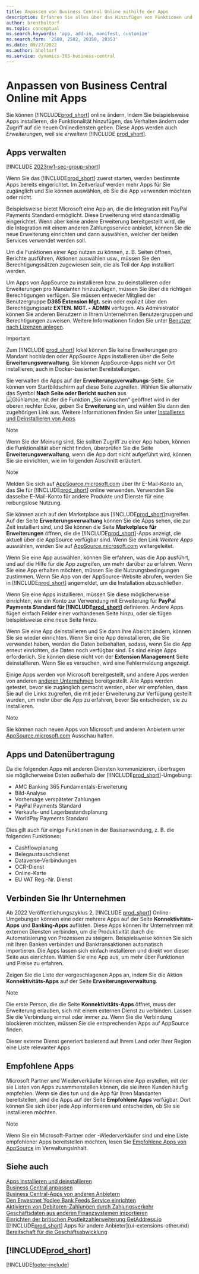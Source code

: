 ```yaml
---
title: Anpassen von Business Central Online mithilfe der Apps
description: Erfahren Sie alles über das Hinzufügen von Funktionen und das Anpassen von Business Central durch die Installation von Apps in diesem Artikel.
author: brentholtorf
ms.topic: conceptual
ms.search.keywords: 'app, add-in, manifest, customize'
ms.search.form: '2500, 2502, 20350, 20353'
ms.date: 09/27/2022
ms.author: bholtorf
ms.service: dynamics-365-business-central
---
```

# <a name="customizing-business-central-online-with-apps"></a>Anpassen von Business Central Online mit Apps

Sie können [!INCLUDE[prod_short](includes/prod_short.md)] online ändern, indem Sie beispielsweise Apps installieren, die Funktionalität hinzufügen, das Verhalten ändern oder Zugriff auf die neuen Onlinediensten geben. Diese Apps werden auch *Erweiterungen*, weil sie *erweitern* [!INCLUDE [prod_short](includes/prod_short.md)].

## <a name="manage-apps"></a>Apps verwalten

[!INCLUDE [2023rw1-sec-group-short](includes/2023rw1-sec-group-short.md)]

Wenn Sie das [!INCLUDE[prod_short](includes/prod_short.md)] zuerst starten, werden bestimmte Apps bereits eingerichtet. Im Zeitverlauf werden mehr Apps für Sie zugänglich und Sie können auswählen, ob Sie die App verwenden möchten oder nicht.

Beispielsweise bietet Microsoft eine App an, die die Integration mit PayPal Payments Standard ermöglicht. Diese Erweiterung wird standardmäßig eingerichtet. Wenn aber keine andere Erweiterung bereitgestellt wird, die die Integration mit einem anderen Zahlungsservice anbietet, können Sie die neue Erweiterung einrichten und dann auswählen, welcher der beiden Services verwendet werden soll.  

Um die Funktionen einer App nutzen zu können, z. B. Seiten öffnen, Berichte ausführen, Aktionen auswählen usw., müssen Sie den Berechtigungssätzen zugewiesen sein, die als Teil der App installiert werden.

Um Apps von AppSource zu installieren bzw. zu deinstallieren oder Erweiterungen pro Mandanten hinzuzufügen, müssen Sie über die richtigen Berechtigungen verfügen. Sie müssen entweder Mitglied der Benutzergruppe **D365 Extension Mgt.** sein oder explizit über den Berechtigungssatz **EXTEN. MGT. - ADMIN** verfügen. Als Administrator können Sie anderen Benutzern in Ihrem Unternehmen Benutzergruppen und Berechtigungen zuweisen. Weitere Informationen finden Sie unter [Benutzer nach Lizenzen anlegen](ui-how-users-permissions.md).  

> [!IMPORTANT]  
> Zum [!INCLUDE [prod_short](includes/prod_short.md)] lokal können Sie keine Erweiterungen pro Mandant hochladen oder AppSource Apps installieren über die Seite **Erweiterungsverwaltung**. Sie können AppSource-Apps nicht vor Ort installieren, auch in Docker-basierten Bereitstellungen.

Sie verwalten die Apps auf der **Erweiterungsverwaltungs**-Seite. Sie können vom Startbildschirm auf diese Seite zugreifen. Wählen Sie alternativ das Symbol **Nach Seite oder Bericht suchen** aus ![Glühlampe, mit der die Funktion „Sie wünschen“ geöffnet wird](media/ui-search/search_small.png "Wie möchten Sie weiter verfahren?") in der oberen rechter Ecke, geben Sie **Erweiterung** ein, und wählen Sie dann den zugehörigen Link aus. Weitere Informationen finden Sie unter [Installieren und Deinstallieren von Apps](ui-extensions-install-uninstall.md).

> [!NOTE]  
> Wenn Sie der Meinung sind, Sie sollten Zugriff zu einer App haben, können die Funktionalität aber nicht finden, überprüfen Sie die Seite **Erweiterungsverwaltung**, wenn die App dort nicht aufgeführt wird, können Sie sie einrichten, wie im folgenden Abschnitt erläutert.  

> [!NOTE]  
> Melden Sie sich auf [AppSource.microsoft.com](https://appsource.microsoft.com/) über Ihr E-Mail-Konto an, das Sie für [!INCLUDE[prod_short](includes/prod_short.md)] online verwenden. Verwenden Sie dasselbe E-Mail-Konto für andere Produkte und Dienste für eine reibungslose Nutzung.  

Sie können auch auf den Marketplace aus [!INCLUDE[prod_short](includes/prod_short.md)]zugreifen. Auf der Seite **Erweiterungsverwaltung** können Sie die Apps sehen, die zur Zeit installiert sind, und Sie können die Seite **Marketplace für Erweiterungen** öffnen, die die [!INCLUDE[prod_short](includes/prod_short.md)]-Apps anzeigt, die aktuell über die AppSource verfügbar sind. Wenn Sie den Link *Weitere Apps* auswählen, werden Sie auf [AppSource.microsoft.com](https://appsource.microsoft.com/marketplace/apps?product=dynamics-365%3Bdynamics-365-business-central&page=1) weitergeleitet.  

Wenn Sie eine App auswählen, können Sie erfahren, was die App ausführt, und auf die Hilfe für die App zugreifen, um mehr darüber zu erfahren. Wenn Sie eine App erhalten möchten, müssen Sie die Nutzungsbedingungen zustimmen. Wenn Sie App von der AppSource-Website abrufen, werden Sie in [!INCLUDE[prod_short](includes/prod_short.md)] angemeldet, um die Installation abzuschließen.  

Wenn Sie eine Apps installieren, müssen Sie diese möglicherweise einrichten, wie ein Konto zur Verwendung mit Erweiterung für **PayPal Payments Standard für [!INCLUDE[prod_short](includes/prod_short.md)]** definieren.
Andere Apps fügen einfach Felder einer vorhandenen Seite hinzu, oder sie fügen beispielsweise eine neue Seite hinzu.   

Wenn Sie eine App deinstallieren und Sie dann Ihre Absicht ändern, können Sie sie wieder einrichten. Wenn Sie eine App deinstallieren, die Sie verwendet haben, werden die Daten beibehalten, sodass, wenn Sie die App erneut einrichten, die Daten noch verfügbar sind. Es sind einige Apps erforderlich. Sie können diese nicht von der **Extension Management** Seite deinstallieren. Wenn Sie es versuchen, wird eine Fehlermeldung angezeigt.  

Einige Apps werden von Microsoft bereitgestellt, und andere Apps werden von anderen [anderen Unternehmen](ui-extensions-other.md) bereitgestellt. Alle Apps werden getestet, bevor sie zugänglich gemacht werden, aber wir empfehlen, dass Sie auf die Links zugreifen, die mit jeder Erweiterung zur Verfügung gestellt wurden, um mehr über die App zu erfahren, bevor Sie entscheiden, sie zu installieren.  

> [!NOTE]  
> Sie können nach neuen Apps von Microsoft und anderen Anbietern unter [AppSource.microsoft.com](https://appsource.microsoft.com/marketplace/apps?product=dynamics-365%3Bdynamics-365-business-central&page=1) Ausschau halten.

## <a name="apps-and-data-transfer"></a>Apps und Datenübertragung

Da die folgenden Apps mit anderen Diensten kommunizieren, übertragen sie möglicherweise Daten außerhalb der [!INCLUDE[prod_short](includes/prod_short.md)]-Umgebung:

* AMC Banking 365 Fundamentals-Erweiterung
* Bild-Analyse
* Vorhersage verspäteter Zahlungen
* PayPal Payments Standard
* Verkaufs‑ und Lagerbestandsplanung
* WorldPay Payments Standard

Dies gilt auch für einige Funktionen in der Basisanwendung, z. B. die folgenden Funktionen:

* Cashflowplanung
* Belegaustauschdienst
* Dataverse-Verbindungen
* OCR-Dienst
* Online-Karte
* EU VAT Reg.-Nr. Dienst

## <a name="connect-your-business"></a>Verbinden Sie Ihr Unternehmen

Ab 2022 Veröffentlichungszyklus 2, [!INCLUDE [prod_short](includes/prod_short.md)] Online-Umgebungen können eine oder mehrere Apps auf der Seite **Konnektivitäts-Apps** und **Banking-Apps** auflisten. Diese Apps können Ihr Unternehmen mit externen Diensten verbinden, um die Produktivität durch die Automatisierung von Prozessen zu steigern. Beispielsweise können Sie sich mit Ihren Banken verbinden und Banktransaktionen automatisch importieren. Die Apps lassen sich einfach installieren und direkt von dieser Seite aus einrichten. Wählen Sie eine App aus, um mehr über Funktionen und Preise zu erfahren.  

Zeigen Sie die Liste der vorgeschlagenen Apps an, indem Sie die Aktion **Konnektivitäts-Apps** auf der Seite **Erweiterungsverwaltung**.  

> [!NOTE]
> Die erste Person, die die Seite **Konnektivitäts-Apps** öffnet, muss der Erweiterung erlauben, sich mit einem externen Dienst zu verbinden. Lassen Sie die Verbindung einmal oder immer zu. Wenn Sie die Verbindung blockieren möchten, müssen Sie die entsprechenden Apps auf AppSource finden.

Dieser externe Dienst generiert basierend auf Ihrem Land oder Ihrer Region eine Liste relevanter Apps

## <a name="recommended-apps"></a>Empfohlene Apps

Microsoft Partner und Wiederverkäufer können eine App erstellen, mit der sie Listen von Apps zusammenstellen können, die sie ihren Kunden häufig empfehlen. Wenn sie dies tun und die App für Ihren Mandanten bereitstellen, sind die Apps auf der Seite **Empfohlene Apps** verfügbar. Dort können Sie sich über jede App informieren und entscheiden, ob Sie sie installieren möchten.

> [!NOTE]
> Wenn Sie ein Microsoft-Partner oder -Wiederverkäufer sind und eine Liste empfohlener Apps bereitstellen möchten, lesen Sie [Empfohlene Apps von AppSource](/dynamics365/business-central/dev-itpro/administration/recommend-apps) im Verwaltungsinhalt.

## <a name="see-also"></a>Siehe auch

[Apps installieren und deinstallieren](ui-extensions-install-uninstall.md)  
[Business Central anpassen](ui-customizing-overview.md)  
[Business Central-Apps von anderen Anbietern](ui-extensions-other.md)  
[Den Envestnet Yodlee Bank Feeds Service einrichten](bank-how-setup-bank-statement-service.md)  
[Aktivieren von Debitoren-Zahlungen durch Zahlungsverkehr](sales-how-enable-payment-service-extensions.md)  
[Geschäftsdaten aus anderen Finanzsystemen importieren](across-import-data-configuration-packages.md)  
[Einrichten der britischen Postleitzahlerweiterung GetAddress.io](LocalFunctionality/UnitedKingdom/uk-setup-postal-code-service.md)  
[[!INCLUDE[prod_short](includes/prod_short.md)] Apps für andere Anbieter](ui-extensions-other.md)  
[Bereitschaft für die Geschäftsabwicklung](ui-get-ready-business.md)  

## [!INCLUDE[prod_short](includes/free_trial_md.md)]  


[!INCLUDE[footer-include](includes/footer-banner.md)]
